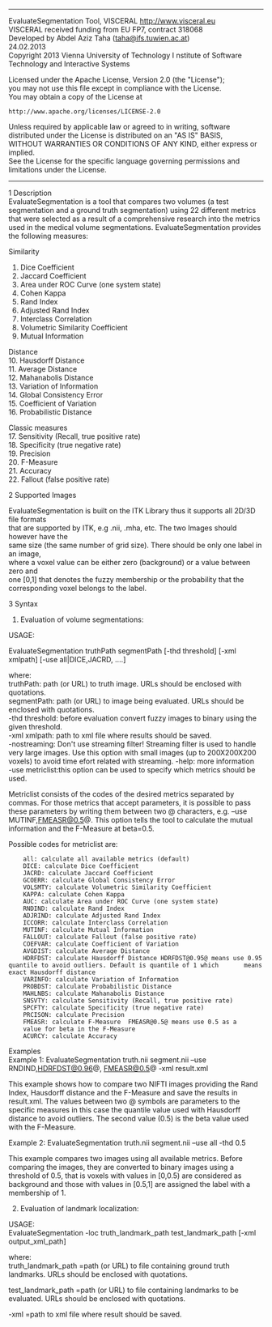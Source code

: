 ********************************************************************************
EvaluateSegmentation Tool, VISCERAL http://www.visceral.eu  
VISCERAL received funding from EU FP7, contract 318068   
Developed by Abdel Aziz Taha (taha@ifs.tuwien.ac.at)   
24.02.2013  
Copyright 2013 Vienna University of Technology I
nstitute of Software Technology and Interactive Systems  

Licensed under the Apache License, Version 2.0 (the "License");  
you may not use this file except in compliance with the License.  
You may obtain a copy of the License at  

    http://www.apache.org/licenses/LICENSE-2.0

Unless required by applicable law or agreed to in writing, software  
distributed under the License is distributed on an "AS IS" BASIS,  
WITHOUT WARRANTIES OR CONDITIONS OF ANY KIND, either express or implied.  
See the License for the specific language governing permissions and  
limitations under the License.  
********************************************************************************  

1 Description  
EvaluateSegmentation is a tool that compares two volumes (a test segmentation and a ground truth segmentation) using 22 different metrics that were selected as a result of a comprehensive research into the metrics used in the medical volume segmentations. EvaluateSegmentation provides the following measures:  
 
Similarity  
1.	Dice Coefficient  
2.	Jaccard Coefficient  
3.	Area under ROC Curve (one system state)  
4.	Cohen Kappa  
5.	Rand Index  
6.	Adjusted Rand Index  
7.	Interclass Correlation  
8.	Volumetric Similarity Coefficient  
9.	Mutual Information

Distance   
10.	Hausdorff Distance  
11.	Average Distance  
12.	Mahanabolis Distance  
13.	Variation of Information  
14.	Global Consistency Error  
15.	Coefficient of Variation  
16.	Probabilistic Distance

Classic measures  
17.	Sensitivity (Recall, true positive rate)  
18.	Specificity (true negative rate)  
19.	Precision  
20.	F-Measure  
21.	Accuracy  
22.	Fallout (false positive rate)  

2 Supported Images  

EvaluateSegmentation is built on the ITK Library thus it supports all 2D/3D file formats   
that are supported by ITK, e.g .nii, .mha, etc. The two Images should however have the  
same size (the same number of grid size). There should be only one label in an image,  
where a voxel value can be either zero (background) or a value between zero and  
one [0,1] that denotes the fuzzy membership or the probability that the  
corresponding voxel belongs to the label.  

3 Syntax

1) Evaluation of volume segmentations:

USAGE: 

EvaluateSegmentation truthPath segmentPath [-thd threshold] [-xml xmlpath] [-use all|DICE,JACRD, ....]

where:  
truthPath:	path (or URL) to truth image. URLs should be enclosed with quotations.  
segmentPath:	path (or URL) to image being evaluated. URLs should be enclosed with quotations.  
-thd threshold:	before evaluation convert fuzzy images to binary using the given threshold.  
-xml xmlpath:	path to xml file where results should be saved.  
-nostreaming:	Don't use streaming filter! Streaming filter is used to handle very large images. Use this option with small images (up to 200X200X200 voxels) to avoid time efort related with streaming.
-help:		more information  
-use metriclist:this option can be used to specify which metrics should be used. 

Metriclist consists of the codes of the desired metrics separated by commas. For those metrics that accept parameters, it is possible to pass these parameters  by writing them between two @ characters, e.g. –use MUTINF,FMEASR@0.5@. This option tells the tool to calculate the mutual information and the F-Measure at beta=0.5.

Possible codes for metriclist are:  

		all: calculate all available metrics (default)  
		DICE: calculate Dice Coefficient  
		JACRD: calculate Jaccard Coefficient  
		GCOERR: calculate Global Consistency Error  
		VOLSMTY: calculate Volumetric Similarity Coefficient  
		KAPPA: calculate Cohen Kappa  
		AUC: calculate Area under ROC Curve (one system state)  
		RNDIND: calculate Rand Index  
		ADJRIND: calculate Adjusted Rand Index  
		ICCORR: calculate Interclass Correlation   
		MUTINF: calculate Mutual Information  
		FALLOUT: calculate Fallout (false positive rate)  
		COEFVAR: calculate Coefficient of Variation  
		AVGDIST: calculate Average Distance  
		HDRFDST: calculate Hausdorff Distance HDRFDST@0.95@ means use 0.95 quantile to avoid outliers. Default is quantile of 1 which  		means exact Hausdorff distance  
		VARINFO: calculate Variation of Information  
		PROBDST: calculate Probabilistic Distance  
		MAHLNBS: calculate Mahanabolis Distance  
		SNSVTY: calculate Sensitivity (Recall, true positive rate)  
		SPCFTY: calculate Specificity (true negative rate)  
		PRCISON: calculate Precision  
		FMEASR: calculate F-Measure  FMEASR@0.5@ means use 0.5 as a  
		value for beta in the F-Measure  
		ACURCY: calculate Accuracy  

Examples  
Example 1: EvaluateSegmentation truth.nii segment.nii –use RNDIND,HDRFDST@0.96@, FMEASR@0.5@ -xml result.xml

This example shows how to compare two NIFTI images providing the Rand Index, Hausdorff distance and the F-Measure and save the results in result.xml. The values between two @ symbols are parameters to the specific  measures in this case the quantile value used with Hausdorff distance to avoid outliers. The second value (0.5) is the beta value used with the F-Measure.

Example 2: EvaluateSegmentation truth.nii segment.nii –use all  -thd 0.5  

This example compares two images using all available metrics. Before comparing the images, they are converted to binary images using a threshold of 0.5, that is voxels with values in [0,0.5) are considered as background and those with values in [0.5,1] are assigned the label with a membership of 1. 

2) Evaluation of landmark localization:

USAGE:  
EvaluateSegmentation -loc truth_landmark_path test_landmark_path [-xml output_xml_path]

where:  
truth_landmark_path =path (or URL) to file containing ground truth landmarks. URLs should be enclosed with quotations.

test_landmark_path =path (or URL) to file containing landmarks to be evaluated. URLs should be enclosed with quotations.

-xml =path to xml file where result should be saved.
